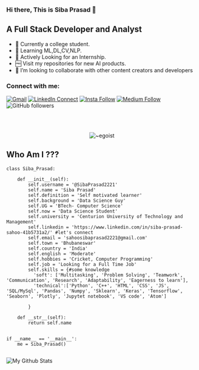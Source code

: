 ### Hi there, This is Siba Prasad 👋

## A Full Stack Developer and Analyst
- 🛃 Currently a college student.
- 🌱 Learning ML,DL,CV,NLP.
- 🔑 Actively Looking for an Internship.
- 🆓 Visit my repositories for new AI products.
- 👯 I’m looking to collaborate with other content creators and developers


### Connect with me:

[![Gmail](https://img.shields.io/badge/%20-Send%20Mail-black?color=14171A&labelColor=ef5350&logo=gmail&logoColor=ffffff)](mailto:sahoosibaprasad2221@gmail.com?subject=From%20GitHub&body=Hi,%20there.%20Found%20you%20from%20GitHub.)
[![LinkedIn Connect](https://img.shields.io/badge/%20-Connect-black?color=14171A&labelColor=212121&logo=linkedin&logoColor=ffffff)](https://www.linkedin.com/in/siba-prasad-sahoo-41b5731a2/)
[![Insta Follow](https://img.shields.io/badge/%20-Follow-black?color=14171A&labelColor=d81b60&logo=instagram&logoColor=ffffff)](https://www.instagram.com/__yours_siba__/)
[![Medium Follow](https://img.shields.io/badge/%20-Follow-black?color=14171A&labelColor=050404&logo=medium&logoColor=ffffff)](https://sahoosibaprasad.medium.com/)
![GitHub followers](https://img.shields.io/github/followers/SibaPrasad2221?label=follow&style=social)


<br />
<br />
<p align="center"> <img src="https://komarev.com/ghpvc/?username=SibPrasad" alt="~egoist" /> </p>


## Who Am I ???

```
class Siba_Prasad:

    def __init__(self):
        self.username = '@SibaPrasad2221'
        self.name = 'Siba Prasad'
        self.definition = 'Self motivated learner'
        self.background = 'Data Science Guy' 
        self.UG = 'BTech- Computer Science'
        self.now = 'Data Science Student'
        self.university = 'Centurion University of Technology and Management'
        self.linkedin = 'https://www.linkedin.com/in/siba-prasad-sahoo-41b5731a2/' #let's connect
        self.email = 'sahoosibaprasad2221@gmail.com'
        self.town = 'Bhubaneswar'
        self.country = 'India'
        self.english = 'Moderate'
        self.hobbies = 'Cricket, Computer Programming'
        self.job = 'Looking for a Full Time Job'
        self.skills = {#some knowledge
          'soft': ['Multitasking', 'Problem Solving', 'Teamwork', 'Communication', 'Research', 'Adaptability', 'Eagerness to learn'],
          'technical':['Python', 'C++', 'HTML', 'CSS', 'JS', 'SQL/MySql', 'Pandas', 'Numpy', 'Sklearn', 'Keras', 'Tensorflow', 'Seaborn', 'Plotly', 'Jupytet notebook', 'VS code', 'Atom']

        }

    def __str__(self):
        return self.name


if __name__ == '__main__':
    me = Siba_Prasad()
    
```







<img align="left" alt="My Github Stats" src="https://github-readme-stats.vercel.app/api?username=SibaPrasad2221&show_icons=true&hide_border=true" />

